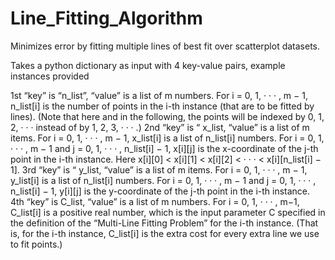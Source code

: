 # Line_Fitting_Algorithm
Minimizes error by fitting multiple lines of best fit over scatterplot datasets.  

Takes a python dictionary as input with 4 key-value pairs, example instances provided

1st “key” is “n_list”, “value” is a list of m numbers. For i = 0, 1, · · · , m − 1, n_list[i] is the number of points in
the i-th instance (that are to be fitted by lines). (Note that here and in the following, the points will be indexed
by 0, 1, 2, · · · instead of by 1, 2, 3, · · · .)
2nd “key” is “ x_list, “value” is a list of m items. For i = 0, 1, · · · , m − 1, x_list[i] is a list of n_list[i] numbers.
For i = 0, 1, · · · , m − 1 and j = 0, 1, · · · , n_list[i] − 1, x[i][j] is the x-coordinate of the j-th point in the i-th
instance. Here x[i][0] < x[i][1] < x[i][2] < · · · < x[i][n_list[i] − 1].
3rd “key” is “ y_list, “value” is a list of m items. For i = 0, 1, · · · , m − 1, y_list[i] is a list of n_list[i] numbers.
For i = 0, 1, · · · , m − 1 and j = 0, 1, · · · , n_list[i] − 1, y[i][j] is the y-coordinate of the j-th point in the i-th
instance.
4th “key” is C_list, “value” is a list of m numbers. For i = 0, 1, · · · , m−1, C_list[i] is a positive real number, which
is the input parameter C specified in the definition of the “Multi-Line Fitting Problem” for the i-th instance.
(That is, for the i-th instance, C_list[i] is the extra cost for every extra line we use to fit points.)
